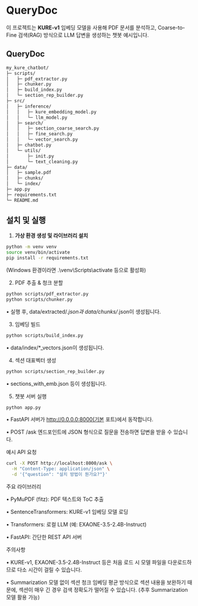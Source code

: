 # QueryDoc

이 프로젝트는 **KURE-v1** 임베딩 모델을 사용해 PDF 문서를 분석하고, Coarse-to-Fine 검색(RAG) 방식으로 LLM 답변을 생성하는 챗봇 예시입니다.

## QueryDoc
```bash
my_kure_chatbot/
├─ scripts/
│   ├─ pdf_extractor.py
│   ├─ chunker.py
│   ├─ build_index.py
│   └─ section_rep_builder.py
├─ src/
│   ├─ inference/
│   │   ├─ kure_embedding_model.py
│   │   └─ llm_model.py
│   ├─ search/
│   │   ├─ section_coarse_search.py
│   │   ├─ fine_search.py
│   │   └─ vector_search.py
│   ├─ chatbot.py
│   └─ utils/
│       ├─ init.py
│       └─ text_cleaning.py
├─ data/
│   ├─ sample.pdf
│   ├─ chunks/
│   └─ index/
├─ app.py
├─ requirements.txt
└─ README.md
```

## 설치 및 실행

1. **가상 환경 생성 및 라이브러리 설치**  
```bash
python -m venv venv
source venv/bin/activate
pip install -r requirements.txt
```
(Windows 환경이라면 .\venv\Scripts\activate 등으로 활성화)

2.	PDF 추출 & 청크 분할
```bash
python scripts/pdf_extractor.py
python scripts/chunker.py
```
•	실행 후, data/extracted/*.json과 data/chunks/*.json이 생성됩니다.

3.	임베딩 빌드
```bash
python scripts/build_index.py
```
•	data/index/*_vectors.json이 생성됩니다.

4.	섹션 대표벡터 생성
```bash
python scripts/section_rep_builder.py
```
•	sections_with_emb.json 등이 생성됩니다.

5.	챗봇 서버 실행
```bash
python app.py
```
    
•	FastAPI 서버가 http://0.0.0.0:8000(기본 포트)에서 동작합니다.

•	POST /ask 엔드포인트에 JSON 형식으로 질문을 전송하면 답변을 받을 수 있습니다.

예시 API 요청
```bash
curl -X POST http://localhost:8000/ask \
  -H "Content-Type: application/json" \
  -d '{"question": "설치 방법이 뭔가요?"}'
```

주요 라이브러리

•	PyMuPDF (fitz): PDF 텍스트와 ToC 추출

•	SentenceTransformers: KURE-v1 임베딩 모델 로딩

•	Transformers: 로컬 LLM (예: EXAONE-3.5-2.4B-Instruct)

•	FastAPI: 간단한 REST API 서버

주의사항

•	KURE-v1, EXAONE-3.5-2.4B-Instruct 등은 처음 로드 시 모델 파일을 다운로드하므로 다소 시간이 걸릴 수 있습니다.

•	Summarization 모델 없이 섹션 청크 임베딩 평균 방식으로 섹션 내용을 보완하기 때문에, 섹션이 매우 긴 경우 검색 정확도가 떨어질 수 있습니다. (추후 Summarization 모델 활용 가능)

